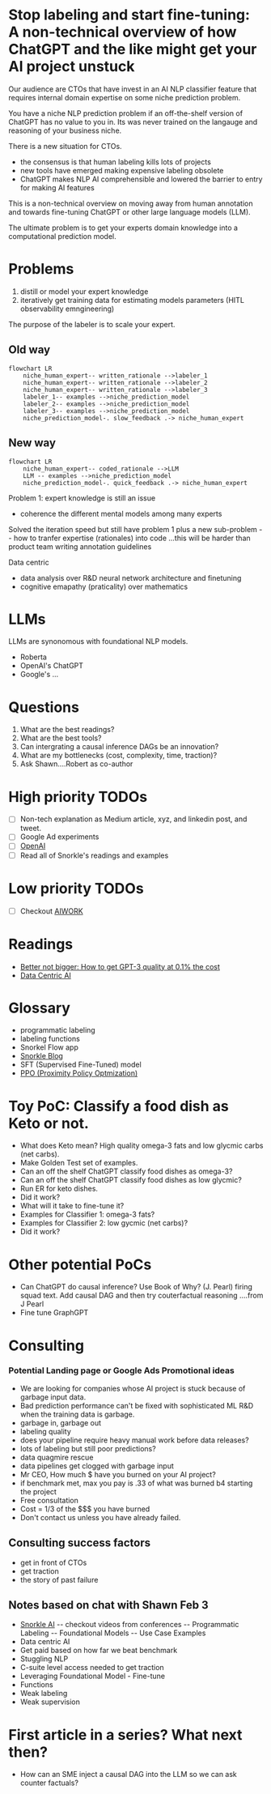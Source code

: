 # Stop labeling and start fine-tuning: A non-technical overview of how ChatGPT and the like might get your AI project unstuck

Our audience are CTOs that have invest in an AI NLP classifier feature that requires internal domain expertise on some niche prediction problem. 

You have a niche NLP prediction problem if an off-the-shelf version of ChatGPT has no value to you in. Its was never trained on the 
langauge and reasoning of your business niche.

There is a new situation for CTOs. 

- the consensus is that human labeling kills lots of projects
- new tools have emerged making expensive labeling obsolete
- ChatGPT makes NLP AI comprehensible and lowered the barrier to entry for making AI features

This is a non-technical overview on moving away from human annotation and towards fine-tuning ChatGPT or other large language models (LLM).


The ultimate problem is to get your experts domain knowledge into a computational prediction model.

# Problems

1. distill or model your expert knowledge
2. iteratively get training data for estimating models parameters (HITL observability emngineering)


The purpose of the labeler is to scale your expert.

## Old way 

```mermaid
flowchart LR
    niche_human_expert-- written_rationale -->labeler_1
    niche_human_expert-- written_rationale -->labeler_2
    niche_human_expert-- written_rationale -->labeler_3
    labeler_1-- examples -->niche_prediction_model
    labeler_2-- examples -->niche_prediction_model
    labeler_3-- examples -->niche_prediction_model
    niche_prediction_model-. slow_feedback .-> niche_human_expert
```

## New way

```mermaid
flowchart LR
    niche_human_expert-- coded_rationale -->LLM
    LLM -- examples -->niche_prediction_model
    niche_prediction_model-. quick_feedback .-> niche_human_expert
```

Problem 1: expert knowledge is still an issue

- coherence the different mental models among many experts 


Solved the iteration speed 
but still have problem 1
plus a new sub-problem -- how to tranfer expertise (rationales) into code ...this will be harder than product team writing annotation guidelines

Data centric

- data analysis over R&D neural network architecture and finetuning
- cognitive emapathy (praticality) over mathematics



# LLMs

LLMs are synonomous with foundational NLP models.

- Roberta
- OpenAI's ChatGPT
- Google's ...

# Questions

1. What are the best readings?
2. What are the best tools?
3. Can intergrating a causal inference DAGs be an innovation?
4. What are my bottlenecks (cost, complexity, time, traction)?
5. Ask Shawn....Robert as co-author

# High priority TODOs

- [ ] Non-tech explanation as Medium article, xyz, and linkedin post, and tweet.
- [ ] Google Ad experiments
- [ ] [OpenAI](https://platform.openai.com/docs/introduction)
- [ ] Read all of Snorkle's readings and examples 

# Low priority TODOs

- [ ] Checkout [AIWORK](https://aiwork.io/)

# Readings

- [Better not bigger: How to get GPT-3 quality at 0.1% the cost](https://snorkel.ai/better-not-bigger-how-to-get-gpt-3-quality-at-0-1-the-cost/)
- [Data Centric AI](https://github.com/HazyResearch/data-centric-ai)



# Glossary

- programmatic labeling
- labeling functions
- Snorkel Flow app
- [Snorkle Blog](https://www.snorkel.org/blog/)
- SFT (Supervised Fine-Tuned) model
- [PPO (Proximity Policy Optmization)](https://openai.com/blog/openai-baselines-ppo/)

# Toy PoC: Classify a food dish as Keto or not.

- What does Keto mean? High quality omega-3 fats and low glycmic carbs (net carbs).
- Make Golden Test set of examples.
- Can an off the shelf ChatGPT classify food dishes as omega-3? 
- Can an off the shelf ChatGPT classify food dishes as low glycmic?
- Run ER for keto dishes.
- Did it work?
- What will it take to fine-tune it?
- Examples for Classifier 1: omega-3 fats?
- Examples for Classifier 2: low gycmic (net carbs)?
- Did it work?


# Other potential PoCs

- Can ChatGPT do causal inference? Use Book of Why? (J. Pearl) firing squad text. Add causal DAG and then try couterfactual reasoning ....from J Pearl
- Fine tune GraphGPT

# Consulting 

### Potential Landing page or Google Ads Promotional ideas 

- We are looking for companies whose AI project is stuck because of garbage input data.
- Bad prediction performance can't be fixed with sophisticated ML R&D when the training data is garbage.
- garbage in, garbage out
- labeling quality
- does your pipeline require heavy manual work before data releases?
- lots of labeling but still poor predictions?
- data quagmire rescue
- data pipelines get clogged with garbage input
- Mr CEO, How much $ have you burned on your AI project?
- if benchmark met, max you pay is .33 of what was burned b4 starting the project
- Free consultation
- Cost = 1/3 of the $$$ you have burned
- Don't contact us unless you have already failed.


## Consulting success factors

- get in front of CTOs
- get traction
- the story of past failure


## Notes based on chat with Shawn Feb 3

- [Snorkle AI](https://snorkel.ai/) -- checkout videos from conferences
-- Programmatic Labeling
-- Foundational Models
-- Use Case Examples
- Data centric AI
- Get paid based on how far we beat benchmark
- Stuggling NLP
- C-suite level access needed to get traction
- Leveraging Foundational Model - Fine-tune
- Functions
- Weak labeling
- Weak supervision


# First article in a series? What next then?

- How can an SME inject a causal DAG into the LLM so we can ask counter factuals?
